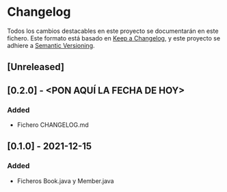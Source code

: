 # Changelog
Todos los cambios destacables en este proyecto se documentarán en este fichero.
Este formato está basado en [Keep a Changelog](https://keepachangelog.com/en/1.0.0/), y este proyecto se adhiere a [Semantic Versioning](https://semver.org/spec/v2.0.0.html).

## [Unreleased]

## [0.2.0] - <PON AQUÍ LA FECHA DE HOY>
### Added
- Fichero CHANGELOG.md

## [0.1.0] - 2021-12-15
### Added
- Ficheros Book.java y Member.java

